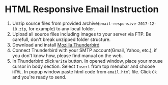 # HTML Responsive Email Instruction

1. Unzip source files from provided archive(`email-responsive-2017-12-18.zip`, for example) to any local folder.
2. Upload all source files including images to your server via FTP. Be carefull, don't break unzipped folder structure.
3. Download and install [Mozilla Thunderbird](https://www.mozilla.org/en-US/thunderbird/)
4. Connect Thunderbird with your SMTP account(Gmail, Yahoo, etc.), if you don't know how, please find manual on the web.
5. In Thunderbird click `Write` button. In opened window, place your mouse cursor in body section. Select `Insert` from top menubar and choose `HTML`. In popup window paste html code from `email.html` file. Click `Ok` and you're ready to send.
